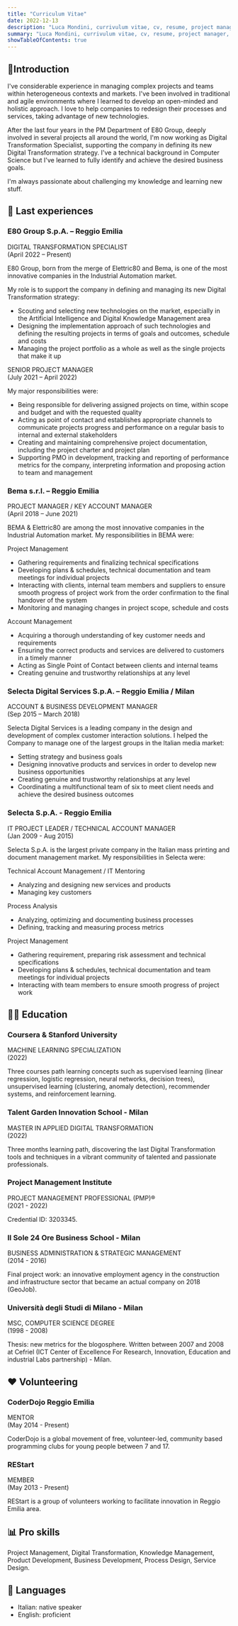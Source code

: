 ```yaml
---
title: "Curriculum Vitae"
date: 2022-12-13
description: "Luca Mondini, currivulum vitae, cv, resume, project manager, digital transformation"
summary: "Luca Mondini, currivulum vitae, cv, resume, project manager, digital transformation"
showTableOfContents: true
---
```


## 📄Introduction

I've considerable experience in managing complex projects and teams within heterogeneous contexts and markets.
I've been involved in traditional and agile environments where I learned to develop an open-minded and holistic approach.
I love to help companies to redesign their processes and services, taking advantage of new technologies.

After the last four years in the PM Department of E80 Group, deeply involved in several projects all around the world, I'm now working as Digital Transformation Specialist, supporting the company in defining its new Digital Transformation strategy.
I've a technical background in Computer Science but I've learned to fully identify and achieve the desired business goals.

I'm always passionate about challenging my knowledge and learning new stuff.

## 💼 Last experiences

### E80 Group S.p.A. – Reggio Emilia

DIGITAL TRANSFORMATION SPECIALIST  
(April 2022 – Present)

E80 Group, born from the merge of Elettric80 and Bema, is one of the most innovative companies in the Industrial Automation market.

My role is to support the company in defining and managing its new Digital Transformation strategy:
- Scouting and selecting new technologies on the market, especially in the Artificial Intelligence and Digital Knowledge Management area
- Designing the implementation approach of such technologies and defining the resulting projects in terms of goals and outcomes, schedule and costs
- Managing the project portfolio as a whole as well as the single projects that make it up

SENIOR PROJECT MANAGER  
(July 2021 – April 2022)

My major responsibilities were:
- Being responsible for delivering assigned projects on time, within scope and budget and with the requested quality
- Acting as point of contact and establishes appropriate channels to communicate projects progress and performance on a regular basis to internal and external stakeholders
- Creating and maintaining comprehensive project documentation, including the project charter and project plan
- Supporting PMO in development, tracking and reporting of performance metrics for the company, interpreting information and proposing action to team and management

### Bema s.r.l. – Reggio Emilia

PROJECT MANAGER / KEY ACCOUNT MANAGER  
(April 2018 – June 2021)

BEMA & Elettric80 are among the most innovative companies in the Industrial Automation market. My responsibilities in BEMA were:

Project Management
- Gathering requirements and finalizing technical specifications
- Developing plans & schedules, technical documentation and team meetings for individual projects
- Interacting with clients, internal team members and suppliers to ensure smooth progress of project work from the order confirmation to the final handover of the system
- Monitoring and managing changes in project scope, schedule and costs

Account Management
- Acquiring a thorough understanding of key customer needs and requirements
- Ensuring the correct products and services are delivered to customers in a timely manner
- Acting as Single Point of Contact between clients and internal teams
- Creating genuine and trustworthy relationships at any level

### Selecta Digital Services S.p.A. – Reggio Emilia / Milan

ACCOUNT & BUSINESS DEVELOPMENT MANAGER  
(Sep 2015 – March 2018)

Selecta Digital Services is a leading company in the design and development of complex customer interaction solutions. I helped the Company to manage one of the largest groups in the Italian media market:
- Setting strategy and business goals
- Designing innovative products and services in order to develop new business opportunities
- Creating genuine and trustworthy relationships at any level
- Coordinating a multifunctional team of six to meet client needs and achieve the desired business outcomes

### Selecta S.p.A. - Reggio Emilia

IT PROJECT LEADER / TECHNICAL ACCOUNT MANAGER  
(Jan 2009 - Aug 2015)

Selecta S.p.A. is the largest private company in the Italian mass printing and document management market. My responsibilities in Selecta were:

Technical Account Management / IT Mentoring
- Analyzing and designing new services and products
- Managing key customers

Process Analysis
- Analyzing, optimizing and documenting business processes
- Defining, tracking and measuring process metrics

Project Management
- Gathering requirement, preparing risk assessment and technical specifications
- Developing plans & schedules, technical documentation and team meetings for individual projects
- Interacting with team members to ensure smooth progress of project work

## 🧑‍🎓 Education

### Coursera & Stanford University
MACHINE LEARNING SPECIALIZATION  
(2022)

Three courses path learning concepts such as supervised learning (linear regression, logistic regression, neural networks, decision trees), unsupervised learning (clustering, anomaly detection), recommender systems, and reinforcement learning.

### Talent Garden Innovation School - Milan
MASTER IN APPLIED DIGITAL TRANSFORMATION  
(2022)

Three months learning path, discovering the last Digital Transformation tools and techniques in a vibrant community of talented and passionate professionals.

### Project Management Institute
PROJECT MANAGEMENT PROFESSIONAL (PMP)®  
(2021 - 2022)

Credential ID: 3203345.

### Il Sole 24 Ore Business School - Milan
BUSINESS ADMINISTRATION & STRATEGIC MANAGEMENT  
(2014 - 2016)

Final project work: an innovative employment agency in the construction and infrastructure sector that became an actual company on 2018 (GeoJob).

### Università degli Studi di Milano - Milan
MSC, COMPUTER SCIENCE DEGREE  
(1998 - 2008)

Thesis: new metrics for the blogosphere. Written between 2007 and 2008 at Cefriel (ICT Center of Excellence For Research, Innovation, Education and industrial Labs partnership) - Milan.


## ♥️ Volunteering

### CoderDojo Reggio Emilia
MENTOR  
(May 2014 - Present)

CoderDojo is a global movement of free, volunteer-led, community based programming clubs for young people between 7 and 17.

### REStart
MEMBER  
(May 2013 - Present)

REStart is a group of volunteers working to facilitate innovation in Reggio Emilia area.

## 📊 Pro skills

Project Management, Digital Transformation, Knowledge Management, Product Development, Business Development, Process Design, Service Design.

## 🏴 Languages

- Italian: native speaker
- English: proficient